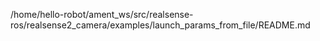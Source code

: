 /home/hello-robot/ament_ws/src/realsense-ros/realsense2_camera/examples/launch_params_from_file/README.md